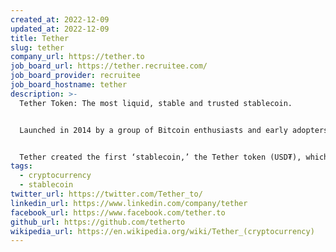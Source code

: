 ```yaml
---
created_at: 2022-12-09
updated_at: 2022-12-09
title: Tether
slug: tether
company_url: https://tether.to
job_board_url: https://tether.recruitee.com/
job_board_provider: recruitee
job_board_hostname: tether
description: >-
  Tether Token: The most liquid, stable and trusted stablecoin.


  Launched in 2014 by a group of Bitcoin enthusiasts and early adopters, Tether.to is a blockchain-enabled platform designed to facilitate the use of fiat currencies digitally.


  Tether created the first ‘stablecoin,’ the Tether token (USD₮), which is now one of the most traded tokens in terms of volume and has unparalleled liquidity in the cryptocurrency space. The technology and growth of Tether tokens have, in turn, launched an entirely new industry which central banks and governments are now developing.
tags:
  - cryptocurrency
  - stablecoin
twitter_url: https://twitter.com/Tether_to/
linkedin_url: https://www.linkedin.com/company/tether
facebook_url: https://www.facebook.com/tether.to
github_url: https://github.com/tetherto
wikipedia_url: https://en.wikipedia.org/wiki/Tether_(cryptocurrency)
---
```


